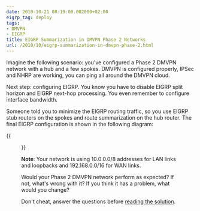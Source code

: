 ```yaml
---
date: 2010-10-21 08:19:00.002000+02:00
eigrp_tag: deploy
tags:
- DMVPN
- EIGRP
title: EIGRP Summarization in DMVPN Phase 2 Networks
url: /2010/10/eigrp-summarization-in-dmvpn-phase-2.html
---
```

Imagine the following scenario: you've configured a Phase 2 DMVPN network with a hub and a few spokes. DMVPN is configured properly, IPSec and NHRP are working, you can ping all around the DMVPN cloud.

Next step: configuring EIGRP. You know you have to disable EIGRP split horizon and EIGRP next-hop processing. You even remember to configure interface bandwidth.

Someone told you to minimize the EIGRP routing traffic, so you use EIGRP stub routers on the spokes and route summarization on the hub router. The final EIGRP configuration is shown in the following diagram:
<!--more-->
{{<figure src="/2010/10/s1600-eigrpsum.png">}}

**Note**: Your network is using 10.0.0.0/8 addresses for LAN links and loopbacks and 192.168.0.0/16 for WAN links.

Would your Phase 2 DMVPN network perform as expected? If not, what's wrong with it? If you think it has a problem, what would you change?

Don't cheat, answer the questions before [reading the solution](https://blog.ipspace.net/2010/10/solution-eigrp-summarization-breaks.html).
